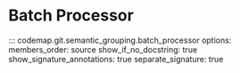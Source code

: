 # Batch Processor

::: codemap.git.semantic_grouping.batch_processor
    options:
      members_order: source
      show_if_no_docstring: true
      show_signature_annotations: true
      separate_signature: true

